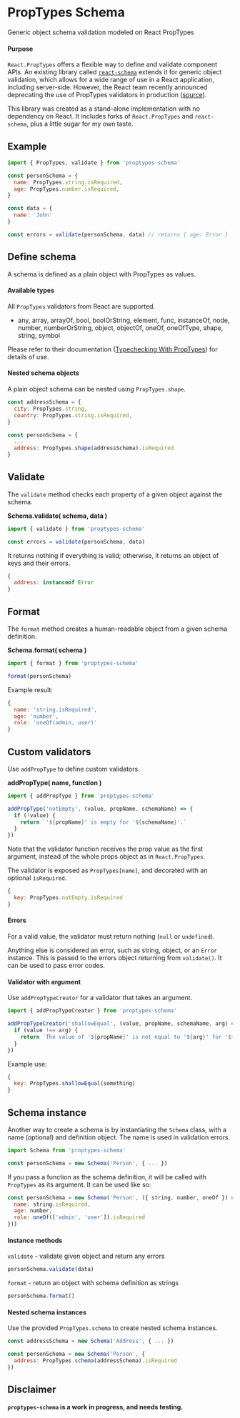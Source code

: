 # PropTypes Schema

Generic object schema validation modeled on React PropTypes

#### Purpose

`React.PropTypes` offers a flexible way to define and validate component APIs. An existing library called [`react-schema`](https://github.com/philcockfield/react-schema) extends it for generic object validation, which allows for a wide range of use in a React application, including server-side. However, the React team recently announced deprecating the use of PropTypes validators in production ([source](https://facebook.github.io/react/warnings/dont-call-proptypes.html)).

This library was created as a stand-alone implementation with no dependency on React. It includes forks of `React.PropTypes` and `react-schema`, plus a little sugar for my own taste.

## Example

```js
import { PropTypes, validate } from 'proptypes-schema'

const personSchema = {
  name: PropTypes.string.isRequired,
  age: PropTypes.number.isRequired,
}

const data = {
  name: 'John'
}

const errors = validate(personSchema, data) // returns { age: Error }
```


## Define schema

A schema is defined as a plain object with PropTypes as values.

#### Available types

All `PropTypes` validators from React are supported.

- any, array, arrayOf, bool, boolOrString, element, func, instanceOf, node, number, numberOrString, object, objectOf, oneOf, oneOfType, shape, string, symbol

Please refer to their documentation ([Typechecking With PropTypes](https://facebook.github.io/react/docs/typechecking-with-proptypes.html)) for details of use.

#### Nested schema objects

A plain object schema can be nested using `PropTypes.shape`.

```js
const addressSchema = {
  city: PropTypes.string,
  country: PropTypes.string.isRequired,
}

const personSchema = {
  ...
  address: PropTypes.shape(addressSchema).isRequired
}
```


## Validate

The `validate` method checks each property of a given object against the schema.

**Schema.validate( schema, data )**

```js
import { validate } from 'proptypes-schema'

const errors = validate(personSchema, data)
```

It returns nothing if everything is valid; otherwise, it returns an object of keys and their errors.

```js
{
  address: instanceof Error
}
```


## Format

The `format` method creates a human-readable object from a given schema definition.

**Schema.format( schema )**

```js
import { format } from 'proptypes-schema'

format(personSchema)
```

Example result:

```js
{
  name: 'string.isRequired',
  age: 'number',
  role: 'oneOf(admin, user)'
}
```


## Custom validators

Use `addPropType` to define custom validators.

**addPropType( name, function )**

```js
import { addPropType } from 'proptypes-schema'

addPropType('notEmpty', (value, propName, schemaName) => {
  if (!value) {
    return `'${propName}' is empty for '${schemaName}'.`
  }
})
```

Note that the validator function receives the prop value as the first argument, instead of the whole props object as in `React.PropTypes`.

The validator is exposed as `PropTypes[name]`, and decorated with an optional `isRequired`.

```js
{
  key: PropTypes.notEmpty.isRequired
}
```

#### Errors

For a valid value, the validator must return nothing (`null` or `undefined`).

Anything else is considered an error, such as string, object, or an `Error` instance. This is passed to the errors object returning from `validate()`. It can be used to pass error codes.

#### Validator with argument

Use `addPropTypeCreator` for a validator that takes an argument.

```js
import { addPropTypeCreator } from 'proptypes-schema'

addPropTypeCreator('shallowEqual', (value, propName, schemaName, arg) => {
  if (value !== arg) {
    return `The value of '${propName}' is not equal to '${arg}' for '${schemaName}'.`
  }
})
```

Example use:

```js
{
  key: PropTypes.shallowEqual(something)
}
```


## Schema instance

Another way to create a schema is by instantiating the `Schema` class, with a name (optional) and definition object. The name is used in validation errors.


```js
import Schema from 'proptypes-schema'

const personSchema = new Schema('Person', { ... })
```

If you pass a function as the schema definition, it will be called with `PropTypes` as its argument. It can be used like so:

```js
const personSchema = new Schema('Person', ({ string, number, oneOf }) => ({
  name: string.isRequired,
  age: number,
  role: oneOf(['admin', 'user']).isRequired
}))
```

#### Instance methods

`validate` - validate given object and return any errors

```js
personSchema.validate(data)
```

`format` - return an object with schema definition as strings

```js
personSchema.format()
```

#### Nested schema instances

Use the provided `PropTypes.schema` to create nested schema instances.


```js
const addressSchema = new Schema('Address', { ... })

const personSchema = new Schema('Person', {
  address: PropTypes.schema(addressSchema).isRequired
})
```

## Disclaimer

**`proptypes-schema` is a work in progress, and needs testing.**
